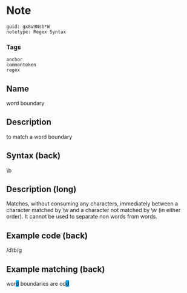 # Note
```
guid: gx8v9Nsb*W
notetype: Regex Syntax
```

### Tags
```
anchor
commontoken
regex
```

## Name
word boundary

## Description
to match a word boundary

## Syntax (back)
<div>
  <div>
    \b
  </div>
</div>

## Description (long)
Matches, without consuming any characters, immediately between a character matched by \w and a character not matched by \w (in either order). It cannot be used to separate non words from words.

## Example code (back)
/d\b/g

## Example matching (back)
<div>
  wor<span style="background-color: rgb(0, 170, 255);">d</span>
  boundaries are od<span style="background-color: rgb(0, 170,
  255);">d</span>
</div>
